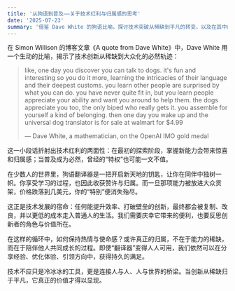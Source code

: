 ```yaml
---
title: '从狗语到普及——关于技术红利与归属感的思考'
date: '2025-07-23'
summary: '借鉴 Dave White 的狗语比喻，探讨技术突破从稀缺到平凡的转变，以及在其中的孤独与归属。'
---
```


在 Simon Willison 的博客文章《A quote from Dave White》中，Dave White 用一个生动的比喻，揭示了技术创新从稀缺到大众化的必然轨迹：

> like, one day you discover you can talk to dogs. it's fun and interesting so you do it more, learning the intricacies of their language and their deepest customs. you learn other people are surprised by what you can do. you have never quite fit in, but you learn people appreciate your ability and want you around to help them. the dogs appreciate you too, the only biped who really gets it. you assemble for yourself a kind of belonging. then one day you wake up and the universal dog translator is for sale at walmart for $4.99
>
> — Dave White, a mathematician, on the OpenAI IMO gold medal

这一小段话折射出技术红利的两面性：在最初的探索阶段，掌握新能力会带来惊喜和归属感；当普及成为必然，曾经的“特权”也可能一文不值。

在少数人的世界里，狗语翻译器是一把开启新天地的钥匙，让你在同伴中独树一帜。你享受学习的过程，也因此收获赞许与归属。而一旦那项能力被放进大众货架，价格跌落到几美元，你的“特别”便消失殆尽。

这正是技术发展的宿命：任何能提升效率、打破壁垒的创新，最终都会被复制、改良，并以更低的成本走入普通人的生活。我们需要庆幸它带来的便利，也要反思创新者的角色与价值所在。

在这样的循环中，如何保持热情与使命感？或许真正的归属，不在于能力的稀缺，而在于陪伴他人共同成长的过程。即使“翻译器”变得人人可用，我们依然可以在分享经验、优化体验、引领方向中，获得持久的满足。

技术不应只是冷冰冰的工具，更是连接人与人、人与世界的桥梁。当创新从稀缺归于平凡，它真正的价值才得以显现。
